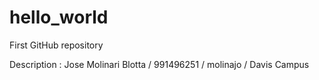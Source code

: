 # hello_world
First GitHub repository

Description : Jose Molinari Blotta / 991496251 / molinajo / Davis Campus
